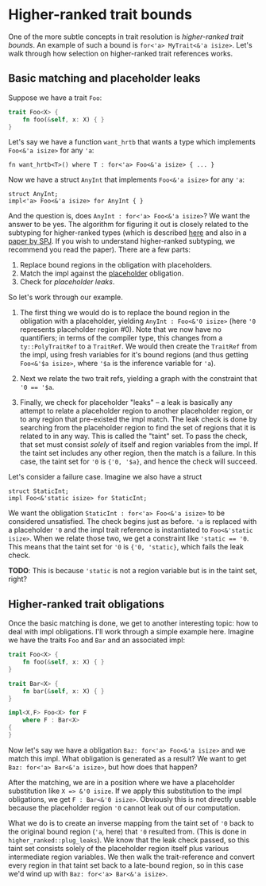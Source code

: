 # Higher-ranked trait bounds

One of the more subtle concepts in trait resolution is *higher-ranked trait
bounds*. An example of such a bound is `for<'a> MyTrait<&'a isize>`.
Let's walk through how selection on higher-ranked trait references
works.

## Basic matching and placeholder leaks

Suppose we have a trait `Foo`:

```rust
trait Foo<X> {
    fn foo(&self, x: X) { }
}
```

Let's say we have a function `want_hrtb` that wants a type which
implements `Foo<&'a isize>` for any `'a`:

```rust,ignore
fn want_hrtb<T>() where T : for<'a> Foo<&'a isize> { ... }
```

Now we have a struct `AnyInt` that implements `Foo<&'a isize>` for any
`'a`:

```rust,ignore
struct AnyInt;
impl<'a> Foo<&'a isize> for AnyInt { }
```

And the question is, does `AnyInt : for<'a> Foo<&'a isize>`? We want the
answer to be yes. The algorithm for figuring it out is closely related
to the subtyping for higher-ranked types (which is described [here][hrsubtype]
and also in a [paper by SPJ]. If you wish to understand higher-ranked
subtyping, we recommend you read the paper). There are a few parts:

1. Replace bound regions in the obligation with placeholders.
2. Match the impl against the [placeholder] obligation.
3. Check for _placeholder leaks_.

[placeholder]: ../appendix/glossary.html#appendix-c-glossary
[hrsubtype]: https://github.com/rust-lang/rust/tree/master/src/librustc/infer/higher_ranked/README.md
[paper by SPJ]: http://research.microsoft.com/en-us/um/people/simonpj/papers/higher-rank/

So let's work through our example.

1. The first thing we would do is to
replace the bound region in the obligation with a placeholder, yielding 
`AnyInt : Foo<&'0 isize>` (here `'0` represents placeholder region #0). 
Note that we now have no quantifiers;
in terms of the compiler type, this changes from a `ty::PolyTraitRef`
to a `TraitRef`. We would then create the `TraitRef` from the impl,
using fresh variables for it's bound regions (and thus getting
`Foo<&'$a isize>`, where `'$a` is the inference variable for `'a`).

2. Next
we relate the two trait refs, yielding a graph with the constraint
that `'0 == '$a`.

3. Finally, we check for placeholder "leaks" – a
leak is basically any attempt to relate a placeholder region to another
placeholder region, or to any region that pre-existed the impl match.
The leak check is done by searching from the placeholder region to find
the set of regions that it is related to in any way. This is called
the "taint" set. To pass the check, that set must consist *solely* of
itself and region variables from the impl. If the taint set includes
any other region, then the match is a failure. In this case, the taint
set for `'0` is `{'0, '$a}`, and hence the check will succeed.

Let's consider a failure case. Imagine we also have a struct

```rust,ignore
struct StaticInt;
impl Foo<&'static isize> for StaticInt;
```

We want the obligation `StaticInt : for<'a> Foo<&'a isize>` to be
considered unsatisfied. The check begins just as before. `'a` is
replaced with a placeholder `'0` and the impl trait reference is instantiated to
`Foo<&'static isize>`. When we relate those two, we get a constraint
like `'static == '0`. This means that the taint set for `'0` is `{'0,
'static}`, which fails the leak check.

**TODO**: This is because `'static` is not a region variable but is in the
taint set, right?

## Higher-ranked trait obligations

Once the basic matching is done, we get to another interesting topic:
how to deal with impl obligations. I'll work through a simple example
here. Imagine we have the traits `Foo` and `Bar` and an associated impl:

```rust
trait Foo<X> {
    fn foo(&self, x: X) { }
}

trait Bar<X> {
    fn bar(&self, x: X) { }
}

impl<X,F> Foo<X> for F
    where F : Bar<X>
{
}
```

Now let's say we have a obligation `Baz: for<'a> Foo<&'a isize>` and we match
this impl. What obligation is generated as a result? We want to get
`Baz: for<'a> Bar<&'a isize>`, but how does that happen?

After the matching, we are in a position where we have a placeholder
substitution like `X => &'0 isize`. If we apply this substitution to the
impl obligations, we get `F : Bar<&'0 isize>`. Obviously this is not
directly usable because the placeholder region `'0` cannot leak out of
our computation.

What we do is to create an inverse mapping from the taint set of `'0`
back to the original bound region (`'a`, here) that `'0` resulted
from. (This is done in `higher_ranked::plug_leaks`). We know that the
leak check passed, so this taint set consists solely of the placeholder
region itself plus various intermediate region variables. We then walk
the trait-reference and convert every region in that taint set back to
a late-bound region, so in this case we'd wind up with
`Baz: for<'a> Bar<&'a isize>`.

